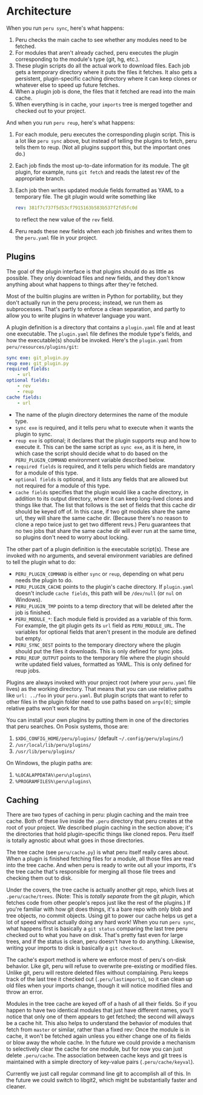 # Architecture

When you run `peru sync`, here's what happens:

1. Peru checks the main cache to see whether any modules need to be
   fetched.
2. For modules that aren't already cached, peru executes the plugin
   corresponding to the module's type (git, hg, etc.).
3. These plugin scripts do all the actual work to download files. Each
   job gets a temporary directory where it puts the files it fetches. It
   also gets a persistent, plugin-specific caching directory where it
   can keep clones or whatever else to speed up future fetches.
4. When a plugin job is done, the files that it fetched are read into
   the main cache.
5. When everything is in cache, your `imports` tree is merged together
   and checked out to your project.

And when you run `peru reup`, here's what happens:

1. For each module, peru executes the corresponding plugin script. This
   is a lot like `peru sync` above, but instead of telling the plugins
   to fetch, peru tells them to reup. (Not all plugins support this, but
   the important ones do.)
2. Each job finds the most up-to-date information for its module. The
   git plugin, for example, runs `git fetch` and reads the latest rev of
   the appropriate branch.
3. Each job then writes updated module fields formatted as YAML to a
   temporary file. The git plugin would write something like

   ```yaml
   rev: 381f7c737f5d53cf7915163b583b537f2fd5fc0d
   ```

   to reflect the new value of the `rev` field.
4. Peru reads these new fields when each job finishes and writes them to
   the `peru.yaml` file in your project.

## Plugins

The goal of the plugin interface is that plugins should do as little as
possible. They only download files and new fields, and they don't know
anything about what happens to things after they're fetched.

Most of the builtin plugins are written in Python for portability, but
they don't actually run in the peru process; instead, we run them as
subprocesses. That's partly to enforce a clean separation, and partly to
allow you to write plugins in whatever language you want.

A plugin definition is a directory that contains a `plugin.yaml` file
and at least one executable. The `plugin.yaml` file defines the module
type's fields, and how the executable(s) should be invoked. Here's the
`plugin.yaml` from `peru/resources/plugins/git`:

```yaml
sync exe: git_plugin.py
reup exe: git_plugin.py
required fields:
    - url
optional fields:
    - rev
    - reup
cache fields:
    - url
```

- The name of the plugin directory determines the name of the module
  type.
- `sync exe` is required, and it tells peru what to execute when it
  wants the plugin to sync.
- `reup exe` is optional; it declares that the plugin supports reup and
  how to execute it. This can be the same script as `sync exe`, as it
  is here, in which case the script should decide what to do based on
  the `PERU_PLUGIN_COMMAND` environment variable described below.
- `required fields` is required, and it tells peru which fields are
  mandatory for a module of this type.
- `optional fields` is optional, and it lists any fields that are
  allowed but not required for a module of this type.
- `cache fields` specifies that the plugin would like a cache directory,
  in addition to its output directory, where it can keep long-lived
  clones and things like that. The list that follows is the set of
  fields that this cache dir should be keyed off of. In this case, if
  two git modules share the same url, they will share the same cache
  dir. (Because there's no reason to clone a repo twice just to get two
  different revs.) Peru guarantees that no two jobs that share the same
  cache dir will ever run at the same time, so plugins don't need to
  worry about locking.

The other part of a plugin definition is the executable script(s). These
are invoked with no arguments, and several environment variables are
defined to tell the plugin what to do:

- `PERU_PLUGIN_COMMAND` is either `sync` or `reup`, depending on what
  peru needs the plugin to do.
- `PERU_PLUGIN_CACHE` points to the plugin's cache directory. If
  `plugin.yaml` doesn't include `cache fields`, this path will be
  `/dev/null` (or `nul` on Windows).
- `PERU_PLUGIN_TMP` points to a temp directory that will be deleted
  after the job is finished.
- `PERU_MODULE_*`: Each module field is provided as a variable of this
  form. For example, the git plugin gets its `url` field as
  `PERU_MODULE_URL`. The variables for optional fields that aren't
  present in the module are defined but empty.
- `PERU_SYNC_DEST` points to the temporary directory where the plugin
  should put the files it downloads. This is only defined for sync
  jobs.
- `PERU_REUP_OUTPUT` points to the temporary file where the plugin
  should write updated field values, formatted as YAML. This is only
  defined for reup jobs.

Plugins are always invoked with your project root (where your
`peru.yaml` file lives) as the working directory. That means that you
can use relative paths like `url: ../foo` in your `peru.yaml`. But
plugin scripts that want to refer to other files in the plugin folder
need to use paths based on `argv[0]`; simple relative paths won't work
for that.

You can install your own plugins by putting them in one of the directories that
peru searches. On Posix systems, those are:

1. `$XDG_CONFIG_HOME/peru/plugins/` (default `~/.config/peru/plugins/`)
2. `/usr/local/lib/peru/plugins/`
3. `/usr/lib/peru/plugins/`

On Windows, the plugin paths are:

1. `%LOCALAPPDATA%\peru\plugins\`
2. `%PROGRAMFILES%\peru\plugins\`

## Caching

There are two types of caching in peru: plugin caching and the main tree
cache. Both of these live inside the `.peru` directory that peru creates
at the root of your project. We described plugin caching in the section
above; it's the directories that hold plugin-specific things like cloned
repos. Peru itself is totally agnostic about what goes in those
directories.

The tree cache (see `peru/cache.py`) is what peru itself really cares
about. When a plugin is finished fetching files for a module, all those
files are read into the tree cache. And when peru is ready to write out
all your imports, it's the tree cache that's responsible for merging all
those file trees and checking them out to disk.

Under the covers, the tree cache is actually another git repo, which
lives at `.peru/cache/trees`. (Note: This is *totally separate* from the
git *plugin*, which fetches code from other people's repos just like the
rest of the plugins.) If you're familiar with how git does things, it's
a bare repo with only blob and tree objects, no commit objects. Using
git to power our cache helps us get a lot of speed without actually
doing any hard work! When you run `peru sync`, what happens first is
basically a `git status` comparing the last tree peru checked out to
what you have on disk. That's pretty fast even for large trees, and if
the status is clean, peru doesn't have to do anything. Likewise, writing
your imports to disk is basically a `git checkout`.

The cache's export method is where we enforce most of peru's on-disk
behavior. Like git, peru will refuse to overwrite pre-existing or
modified files. Unlike git, peru will restore deleted files without
complaining. Peru keeps track of the last tree it checked out
(`.peru/lastimports`), so it can clean up old files when your imports
change, though it will notice modified files and throw an error.

Modules in the tree cache are keyed off of a hash of all their fields.
So if you happen to have two identical modules that just have different
names, you'll notice that only one of them appears to get fetched; the
second will always be a cache hit. This also helps to understand the
behavior of modules that fetch from `master` or similar, rather than a
fixed rev: Once the module is in cache, it won't be fetched again unless
you either change one of its fields or blow away the whole cache. In the
future we could provide a mechanism to selectively clear the cache for
one module, but for now you can just delete `.peru/cache`. The
association between cache keys and git trees is maintained with a simple
directory of key-value pairs (`.peru/cache/keyval`).

Currently we just call regular command line git to accomplish all of
this. In the future we could switch to libgit2, which might be
substantially faster and cleaner.
